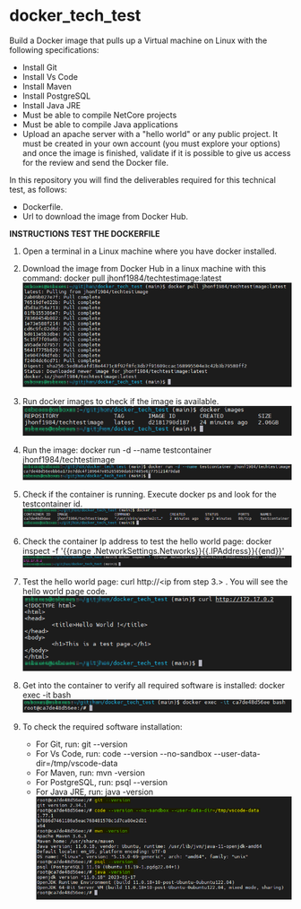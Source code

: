 # docker_tech_test
Build a Docker image that pulls up a Virtual machine on Linux with the following specifications:
- Install Git
- Install Vs Code
- Install Maven
- Install PostgreSQL
- Install Java JRE
- Must be able to compile NetCore projects
- Must be able to compile Java applications
- Upload an apache server with a "hello world" or any public project.
It must be created in your own account (you must explore your options) and once the image is finished, validate if it is possible to give us access for the review and send the Docker file.

In this repository you will find the deliverables required for this technical test, as follows:
- Dockerfile.
- Url to download the image from Docker Hub.

<b>INSTRUCTIONS TEST THE DOCKERFILE</b>

1. Open a terminal in a Linux machine where you have docker installed.

2. Download the image from Docker Hub in a linux machine with this command: docker pull jhonf1984/techtestimage:latest
![My Image](images/02.png)

3. Run docker images to check if the image is available. 
![My Image](images/03.png)

4. Run the image: docker run -d --name testcontainer jhonf1984/techtestimage
![My Image](images/04.png)

5. Check if the container is running. Execute docker ps and look for the testcontainer id.
![My Image](images/05.png)

6. Check the container Ip address to test the hello world page: docker inspect -f '{{range .NetworkSettings.Networks}}{{.IPAddress}}{{end}}' <containerId>
![My Image](images/06.png)
    
7. Test the hello world page: curl http://<ip from step 3.> .  You will see the hello world page code.
![My Image](images/07.png)
    
8. Get into the container to verify all required software is installed: docker exec -it <containerId> bash
![My Image](images/08.png)
    
9. To check the required software installation:
    - For Git, run: git --version
    - For Vs Code, run: code --version --no-sandbox --user-data-dir=/tmp/vscode-data
    - For Maven, run: mvn -version
    - For PostgreSQL, run: psql --version
    - For Java JRE, run: java -version
![My Image](images/09.png)







